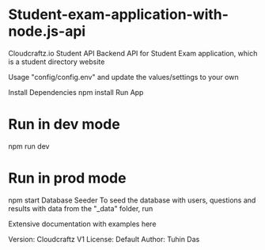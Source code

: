 # Student-exam-application-with-node.js-api
Cloudcraftz.io
Student API
Backend API for Student Exam application, which is a student directory website

Usage
 "config/config.env" and update the values/settings to your own

Install Dependencies
npm install
Run App
# Run in dev mode
npm run dev

# Run in prod mode
npm start
Database Seeder
To seed the database with users, questions and results with data from the "_data" folder, run


Extensive documentation with examples here

Version: Cloudcraftz V1
License: Default
Author: Tuhin Das
